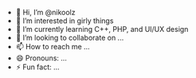 - 👋 Hi, I’m @nikoolz
- 👀 I’m interested in girly things
- 🌱 I’m currently learning C++, PHP, and UI/UX design
- 💞️ I’m looking to collaborate on ...
- 📫 How to reach me ...
- 😄 Pronouns: ...
- ⚡ Fun fact: ...

<!---
nikoolz/nikoolz is a ✨ special ✨ repository because its `README.md` (this file) appears on your GitHub profile.
You can click the Preview link to take a look at your changes.
--->
